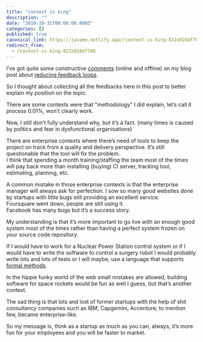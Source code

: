 ```yaml
---
title: "context is king"
description: ""
date: "2010-10-31T00:00:00.000Z"
categories: []
published: true
canonical_link: https://javame.netlify.app//context-is-king-822a928df708
redirect_from:
  - /context-is-king-822a928df708
---
```


I’ve got quite some constructive [comments](http://www.the-arm.com/2010/10/wanna-go-fast-reduce-your-feedback-loops/#comments) (online and offline) on my blog post about [reducing feedback loops](http://www.the-arm.com/2010/10/wanna-go-fast-reduce-your-feedback-loops/).

So I thought about collecting all the feedbacks here in this post to better explain my position on the topic.

There are some contexts were that "methodology" I did explain, let’s call it process 0.01%, won’t clearly work.

Now, I still don’t fully understand why, but it’s a fact. (many times is caused by politics and fear in dysfunctional organisations)

There are enterprise contexts where there’s need of tools to keep the project on track from a quality and delivery perspective. It’s still questionable that the tool will fix the problem.   
I think that spending a month training/staffing the team most of the times will pay back more than installing (buying) CI server, tracking tool, estimating, planning, etc.

A common mistake in those enterprise contexts is that the enterprise manager will always ask for perfection. I sow so many good websites done by startups with little bugs still providing an excellent service.   
Foursquare went down, people are still using it.   
Facebook has many bugs but it’s a success story.

My understanding is that it’s more important to go live with an enough good system most of the times rather than having a perfect system frozen on your source code repository.

If I would have to work for a Nuclear Power Station control system or if I would have to write the software to control a surgery robot I would probably write lots and lots of tests or I will maybe, use a language that supports [formal methods](http://en.wikipedia.org/wiki/Formal_methods).

In the hippie funky world of the web small mistakes are allowed, building software for space rockets would be fun as well I guess, but that’s another context.

The sad thing is that lots and lost of former startups with the help of shit consultancy companies such as IBM, Capgemini, Accenture; to mention few, became enterprise-like.

So my message is, think as a startup as much as you can, always, it’s more fun for your employees and you will be faster to market.
